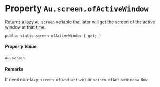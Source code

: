 # Property `Au.screen.ofActiveWindow`

Returns a lazy `Au.screen` variable that later will get the screen of the active window at that time.

```
public static screen ofActiveWindow { get; }
```

##### Property Value

`Au.screen`

#### Remarks

If need non-lazy: `screen.of(wnd.active)` or `screen.ofActiveWindow.Now`.